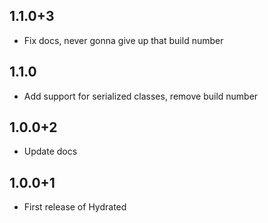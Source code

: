 ## 1.1.0+3

- Fix docs, never gonna give up that build number

## 1.1.0

- Add support for serialized classes, remove build number

## 1.0.0+2

- Update docs

## 1.0.0+1

- First release of Hydrated
